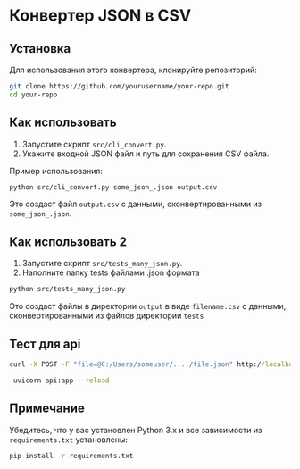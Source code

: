 # Конвертер JSON в CSV


## Установка

Для использования этого конвертера, клонируйте репозиторий:

```bash
git clone https://github.com/yourusername/your-repo.git
cd your-repo
```

## Как использовать

1. Запустите скрипт `src/cli_convert.py`.
2. Укажите входной JSON файл и путь для сохранения CSV файла.

Пример использования:

```bash
python src/cli_convert.py some_json_.json output.csv
```

Это создаст файл `output.csv` с данными, сконвертированными из `some_json_.json`.
## Как использовать 2
1. Запустите скрипт `src/tests_many_json.py`.
2. Наполните папку tests файлами .json формата

```bash
python src/tests_many_json.py
```
Это создаст файлы в директории `output` в виде `filename.csv` с данными, сконвертированными из файлов директории `tests` 
## Тест для api
```cmd
curl -X POST -F "file=@C:/Users/someuser/..../file.json" http://localhost:8000/upload-file/

 uvicorn api:app --reload
```

## Примечание

Убедитесь, что у вас установлен Python 3.x и все зависимости из `requirements.txt` установлены:

```bash
pip install -r requirements.txt
```



